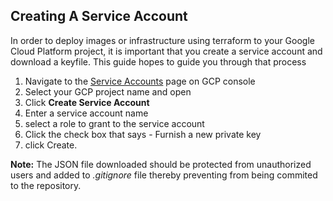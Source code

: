 ## Creating A Service Account

In order to deploy images or infrastructure using terraform to your Google Cloud Platform project, it is important that you create a service account and download a keyfile.
This guide hopes to guide you through that process
1. Navigate to the [Service Accounts](https://console.cloud.google.com/iam-admin/serviceaccounts?_ga=2.259599498.-1227050136.1526405402) page on GCP console
2. Select your GCP project name and open
3. Click **Create Service Account**
4. Enter a service account name
5. select a role to grant to the service account
6. Click the check box that says - Furnish a new private key
6. click Create.

**Note:** The JSON file downloaded should be protected from unauthorized users and added to *.gitignore* file thereby preventing from being commited to the repository.